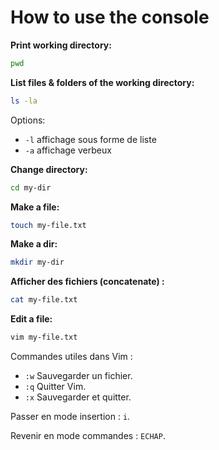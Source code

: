 How to use the console
======================

**Print working directory:**
```bash
pwd
```

**List files & folders of the working directory:**
```bash
ls -la
```
Options:
- `-l` affichage sous forme de liste
- `-a` affichage verbeux

**Change directory:**
```bash
cd my-dir
```

**Make a file:**
```bash
touch my-file.txt
```

**Make a dir:**
```bash
mkdir my-dir
```

**Afficher des fichiers (concatenate) :**
```bash
cat my-file.txt
```

**Edit a file:**
```bash
vim my-file.txt
```

Commandes utiles dans Vim :
- `:w` Sauvegarder un fichier.
- `:q` Quitter Vim.
- `:x` Sauvegarder et quitter.

Passer en mode insertion : `i`.

Revenir en mode commandes : `ECHAP`.
